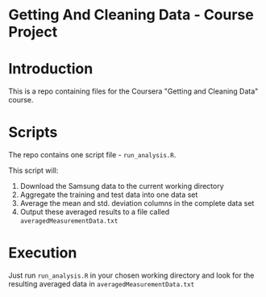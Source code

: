 # Getting And Cleaning Data - Course Project

# Introduction

This is a repo containing files for the Coursera "Getting and Cleaning Data" course.

# Scripts

The repo contains one script file - `run_analysis.R`. 

This script will:

1. Download the Samsung data to the current working directory
2. Aggregate the training and test data into one data set
3. Average the mean and std. deviation columns in the complete data set
4. Output these averaged results to a file called `averagedMeasurementData.txt`

# Execution

Just run `run_analysis.R` in your chosen working directory and look for the resulting
averaged data in `averagedMeasurementData.txt`

